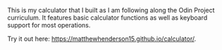 This is my calculator that I built as I am following along the Odin Project curriculum. It features basic calculator functions as well as keyboard support for most operations.

Try it out here: https://matthewhenderson15.github.io/calculator/.
